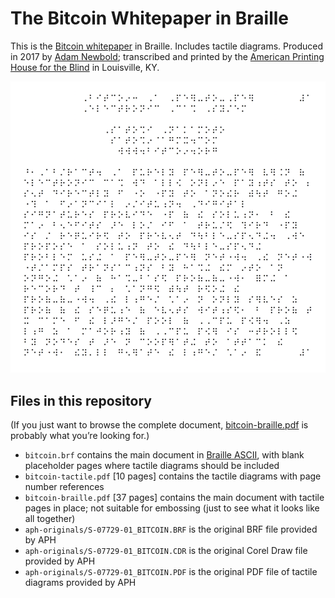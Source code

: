 # The Bitcoin Whitepaper in Braille

This is the [Bitcoin whitepaper](https://bitcoin.org/bitcoin.pdf) in Braille. Includes tactile diagrams. Produced in 2017 by [Adam Newbold](https://neatnik.net/adam/); transcribed and printed by the [American Printing House for the Blind](https://www.aph.org) in Louisville, KY.

![The first page of the Bitcoin whitepaper in Braille](https://raw.githubusercontent.com/neatnik/braille-bitcoin-whitepaper/master/preview.png)

## Files in this repository

(If you just want to browse the complete document, [bitcoin-braille.pdf](https://github.com/neatnik/braille-bitcoin-whitepaper/blob/master/bitcoin-braille.pdf) is probably what you’re looking for.)

- `bitcoin.brf` contains the main document in [Braille ASCII](https://en.wikipedia.org/wiki/Braille_ASCII), with blank placeholder pages where tactile diagrams should be included
- `bitcoin-tactile.pdf` [10 pages] contains the tactile diagrams with page number references
- `bitcoin-braille.pdf` [37 pages] contains the main document with tactile pages in place; not suitable for embossing (just to see what it looks like all together)
- `aph-originals/S-07729-01_BITCOIN.BRF` is the original BRF file provided by APH
- `aph-originals/S-07729-01_BITCOIN.CDR` is the original Corel Draw file provided by APH
- `aph-originals/S-07729-01_BITCOIN.PDF` is the original PDF file of tactile diagrams provided by APH